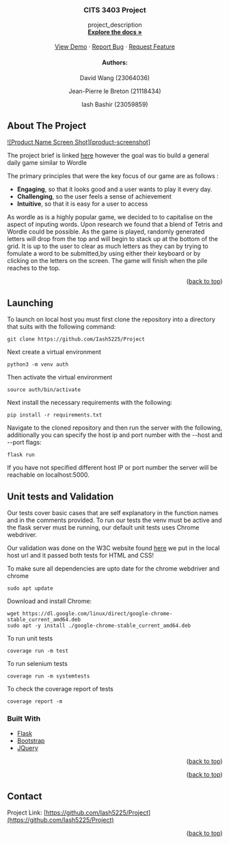 <div id="top"></div>



<!-- PROJECT LOGO -->
<br />
<div align="center">
  <a href="https://github.com/Iash5225/Project">
  </a>

<h3 align="center">CITS 3403 Project</h3>

  <p align="center">
    project_description
    <br />
    <a href="https://github.com/Iash5225/Project"><strong>Explore the docs »</strong></a>
    <br />
    <br />
    <a href="https://github.com/Iash5225/Project">View Demo</a>
    ·
    <a href="https://github.com/Iash5225/Project/issues">Report Bug</a>
    ·
    <a href="https://github.com/Iash5225/Project/issues">Request Feature</a>
  </p>
</div>

<!-- CONTRIBUTORS -->
<div align="center">
  <h4>Authors:</h4>
  <p>David Wang (23064036)</p>
  <p>Jean-Pierre le Breton (21118434)</p>
  <p>Iash Bashir (23059859)</p>
</div>

<!-- ABOUT THE PROJECT -->
## About The Project

[![Product Name Screen Shot][product-screenshot]](https://example.com)

The project brief is linked [here](https://teaching.csse.uwa.edu.au/units/CITS3403/) however the goal was tio build a general daily game similar to Wordle

The primary principles that were the key focus of our game are as follows :

 + **Engaging**, so that it looks good and a user wants to play it every day.
 + **Challenging**, so the user feels a sense of achievement
 + **Intuitive**, so that it is easy for a user to access

As wordle as is a highly popular game, we decided to to capitalise on the aspect of inputing words. Upon research we found that a blend of Tetris and Wordle could be possible. As the game is played, randomly generated letters will drop from the top and will begin to stack up at the bottom of the grid. It is up to the user to clear as much letters as they can by trying to fomulate a word to be submitted,by using either their keyboard or by clicking on the letters on the screen. The game will finish when the pile reaches to the top.


<p align="right">(<a href="#top">back to top</a>)</p>


## Launching

To launch on local host you must first clone the repository into a directory that suits with the following command:

```
git clone https://github.com/Iash5225/Project
```

Next create a virtual environment

```
python3 -m venv auth
```

Then activate the virtual environment

```
source auth/bin/activate
```

Next install the necessary requirements with the following:

```
pip install -r requirements.txt
```

Navigate to the cloned repository and then run the server with the following, additionally you can specify the host ip and port number with the --host and --port flags:

```
flask run
```

If you have not specified different host IP or port number the server will be reachable on localhost:5000.

## Unit tests and Validation

Our tests cover basic cases that are self explanatory in the function names and in the comments provided. To run our tests the venv must be active and the flask server must be running, our default unit tests uses Chrome webdriver.

Our validation was done on the W3C website found [here](https://validator.w3.org/) we put in the local host url and it passed both tests for HTML and CSS!

To make sure all dependencies are upto date for the chrome webdriver and chrome

```
sudo apt update
```

Download and install Chrome:
```
wget https://dl.google.com/linux/direct/google-chrome-stable_current_amd64.deb
sudo apt -y install ./google-chrome-stable_current_amd64.deb
```

To run unit tests

```
coverage run -m test
```

To run selenium tests
```
coverage run -m systemtests
```

To check the coverage report of tests
```
coverage report -m
```


### Built With

* [Flask](https://flask.palletsprojects.com/)
* [Bootstrap](https://getbootstrap.com)
* [JQuery](https://jquery.com)

<p align="right">(<a href="#top">back to top</a>)</p>


<p align="right">(<a href="#top">back to top</a>)</p>


<!-- CONTACT -->
## Contact

Project Link: [https://github.com/Iash5225/Project](https://github.com/Iash5225/Project)

<p align="right">(<a href="#top">back to top</a>)</p>

